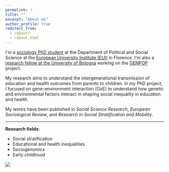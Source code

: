```yaml
---
permalink: /
title: ""
excerpt: "About me"
author_profile: true
redirect_from: 
  - /about/
  - /about.html
---
```




I'm a [sociology PhD student](https://www.eui.eu/people?id=gaia-ghirardi) at the Department of Political and Social Science at the [European University Institute (EUI)](https://www.eui.eu/en/academic-units/political-and-social-sciences) in Florence. I'm also a [research fellow at the University of Bologna](https://www.unibo.it/sitoweb/gaia.ghirardi) working on the [GENPOP](http://genpop.org) project. 


My research aims to understand the intergenerational transmission of education and health outcomes from parents to children. In my PhD project, I focused on gene-environment interaction (GxE) to understand how genetic and environmental factors interact in shaping social inequality in education and health. 

My works have been published in _Social Science Research_, _European Sociological Review_, and _Research in Social Stratification and Mobility_. 

---

**Research fields**:   
* Social stratification
* Educational and health inequalities
* Sociogenomics
* Early childhood

  

![](http://gaiaghirardi.github.io/images/bybike1.jpeg)



